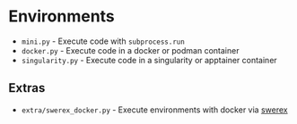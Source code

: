 # Environments

* `mini.py` - Execute code with `subprocess.run`
* `docker.py` - Execute code in a docker or podman container
* `singularity.py` - Execute code in a singularity or apptainer container

## Extras

* `extra/swerex_docker.py` - Execute environments with docker via [swerex](https://github.com/swe-agent/swe-rex)
